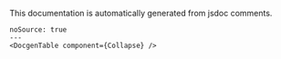 This documentation is automatically generated from jsdoc comments.

```react
noSource: true
---
<DocgenTable component={Collapse} />
```
